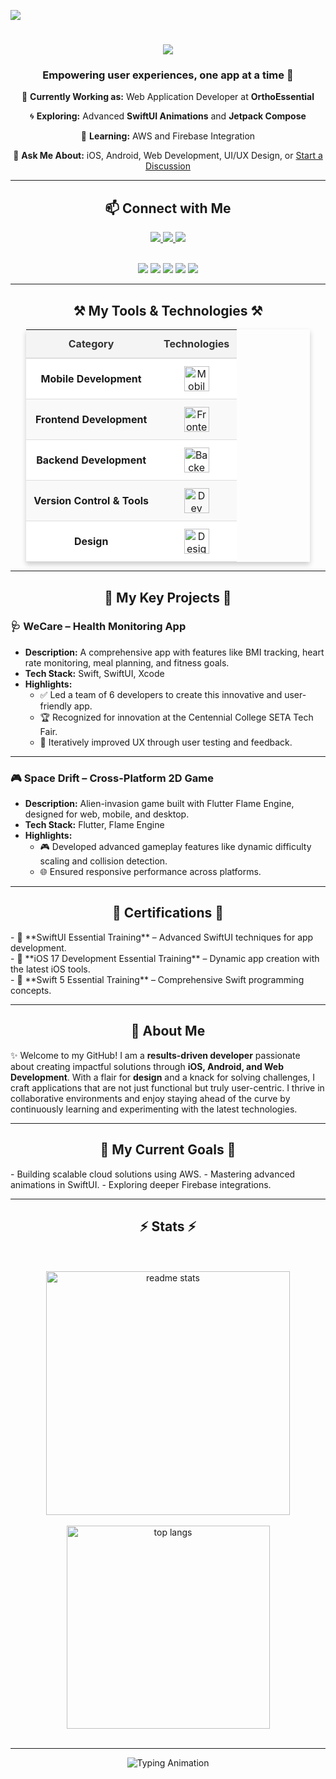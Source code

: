 ![](Bottom_up.svg)

<h1 align="center">
    <img src="https://readme-typing-svg.herokuapp.com/?font=Righteous&size=35&center=true&vCenter=true&width=800&height=70&duration=4000&lines=Hi+There!+👋;+I'm+Jeet+Panchal!;+A+Passionate+Developer+%26+Designer!;" />
</h1>

<h3 align="center">Empowering user experiences, one app at a time 🌟</h3>

<div align="center">

🔭 **Currently Working as:** Web Application Developer at **OrthoEssential**  

🌀 **Exploring:** Advanced **SwiftUI Animations** and **Jetpack Compose**  

🌱 **Learning:** AWS and Firebase Integration  

💬 **Ask Me About:** iOS, Android, Web Development, UI/UX Design, or [Start a Discussion](https://github.com/SpideyP00L/SpideyP00L/issues)  

</div>

---

<h2 align="center">📫 Connect with Me</h2>

<div align="center">
  <a href="mailto:jeetbpanchal@gmail.com">
    <img src="https://img.shields.io/badge/Gmail-333333?style=for-the-badge&logo=gmail&logoColor=red"/>
  </a>
  <a href="https://www.linkedin.com/in/jeet-07-panchal/" target="_blank">
    <img src="https://img.shields.io/badge/LinkedIn-0077B5?style=for-the-badge&logo=linkedin&logoColor=white" />
  </a>
  <a href="https://github.com/SpideyP00L" target="_blank">
    <img src="https://img.shields.io/badge/GitHub-181717?style=for-the-badge&logo=github&logoColor=white" />
  </a>
</div>

<br>
<!--   my-Tags -->
<p align="center">
    <a href="https://github.com/SpideyP00L"><img src="https://img.shields.io/badge/status-updating-brightgreen.svg"></a>
    <a href="https://github.com/SpideyP00L"><img src="https://visitor-badge.laobi.icu/badge?page_id=SpideyP00L.SpideyP00L"></a>
    <a href="https://github.com/SpideyP00L/SpideyP00L/graphs/contributors"><img src="https://img.shields.io/github/contributors/SpideyP00L/SpideyP00L?color=blue"></a>
    <a href="https://github.com/SpideyP00L/SpideyP00L/stargazers"><img src="https://img.shields.io/github/stars/SpideyP00L/SpideyP00L.svg?logo=github"></a>
    <a href="https://github.com/SpideyP00L/network/members"><img src="https://img.shields.io/github/forks/SpideyP00L/SpideyP00L.svg?color=blue&logo=github"></a>
</p>


---

<h2 align="center">⚒️ My Tools & Technologies ⚒️</h2>

<table align="center" style="border-collapse: collapse; margin: auto; width: 90%; text-align: center; font-size: 16px; box-shadow: 0 4px 8px rgba(0, 0, 0, 0.2);">
  <thead>
    <tr style="background-color: #f4f4f4; color: #333; border-bottom: 2px solid #ddd;">
      <th style="padding: 12px;">Category</th>
      <th style="padding: 12px;">Technologies</th>
    </tr>
  </thead>
  <tbody>
    <tr style="background-color: #ffffff; border-bottom: 1px solid #ddd;">
      <td style="padding: 12px; font-weight: bold;">Mobile Development</td>
      <td style="padding: 12px;">
        <img src="https://skillicons.dev/icons?i=swift,kotlin,flutter,androidstudio" height="40" alt="Mobile Development Icons"/>
      </td>
    </tr>
    <tr style="background-color: #f9f9f9; border-bottom: 1px solid #ddd;">
      <td style="padding: 12px; font-weight: bold;">Frontend Development</td>
      <td style="padding: 12px;">
        <img src="https://skillicons.dev/icons?i=html,css,javascript,react,bootstrap" height="40" alt="Frontend Development Icons"/>
      </td>
    </tr>
    <tr style="background-color: #ffffff; border-bottom: 1px solid #ddd;">
      <td style="padding: 12px; font-weight: bold;">Backend Development</td>
      <td style="padding: 12px;">
        <img src="https://skillicons.dev/icons?i=nodejs,express,mysql,mongodb" height="40" alt="Backend Development Icons"/>
      </td>
    </tr>
    <tr style="background-color: #f9f9f9; border-bottom: 1px solid #ddd;">
      <td style="padding: 12px; font-weight: bold;">Version Control & Tools</td>
      <td style="padding: 12px;">
        <img src="https://skillicons.dev/icons?i=git,vscode,github" height="40" alt="Dev Tools Icons"/>
      </td>
    </tr>
    <tr style="background-color: #ffffff; border-bottom: 1px solid #ddd;">
      <td style="padding: 12px; font-weight: bold;">Design</td>
      <td style="padding: 12px;">
        <img src="https://skillicons.dev/icons?i=figma,photoshop" height="40" alt="Design Tools Icons"/>
      </td>
    </tr>
  </tbody>
</table>


---

<h2 align="center">🚀 My Key Projects 🚀</h2>

### 🩺 **WeCare – Health Monitoring App**
- **Description:** A comprehensive app with features like BMI tracking, heart rate monitoring, meal planning, and fitness goals.
- **Tech Stack:** Swift, SwiftUI, Xcode
- **Highlights:**  
  - ✅ Led a team of 6 developers to create this innovative and user-friendly app.  
  - 🏆 Recognized for innovation at the Centennial College SETA Tech Fair.  
  - 🔄 Iteratively improved UX through user testing and feedback.

---

### 🎮 **Space Drift – Cross-Platform 2D Game**
- **Description:** Alien-invasion game built with Flutter Flame Engine, designed for web, mobile, and desktop.
- **Tech Stack:** Flutter, Flame Engine
- **Highlights:**  
  - 🎮 Developed advanced gameplay features like dynamic difficulty scaling and collision detection.  
  - 🌐 Ensured responsive performance across platforms.

---

<h2 align="center">📜 Certifications 📜</h2>
- 🏅 **SwiftUI Essential Training** – Advanced SwiftUI techniques for app development.  <br>
- 🏅 **iOS 17 Development Essential Training** – Dynamic app creation with the latest iOS tools. <br> 
- 🏅 **Swift 5 Essential Training** – Comprehensive Swift programming concepts.

---

<h2 align="center">🌟 About Me</h2>

✨ Welcome to my GitHub! I am a **results-driven developer** passionate about creating impactful solutions through **iOS, Android, and Web Development**. With a flair for **design** and a knack for solving challenges, I craft applications that are not just functional but truly user-centric. I thrive in collaborative environments and enjoy staying ahead of the curve by continuously learning and experimenting with the latest technologies.  

---

<h2 align="center">🌱 My Current Goals 🌱</h2>
- Building scalable cloud solutions using AWS.  
- Mastering advanced animations in SwiftUI.  
- Exploring deeper Firebase integrations.

---

<div align="center">
  <h2>⚡ Stats ⚡</h2>
<br/><br/>
  <img width=390 src="https://github-readme-stats.vercel.app/api?username=SpideyP00L&count_private=true&show_icons=true&theme=react&rank_icon=github&border_radius=10" alt="readme stats" />
<br/><br/>
  <img width=325 align="center" src="https://github-readme-stats.vercel.app/api/top-langs/?username=SpideyP00L&hide=HTML&langs_count=8&layout=compact&theme=react&border_radius=10" alt="top langs" />
<br/><br/>
</div>

---

<p align="center">
  <img src="https://readme-typing-svg.demolab.com?font=Fira+Code&weight=800&size=18&duration=2000&pause=1000&color=36BCF7&center=true&width=500&lines=Thanks+for+visiting+my+GitHub!;Let's+build+something+awesome+together!" alt="Typing Animation"/>
</p>

